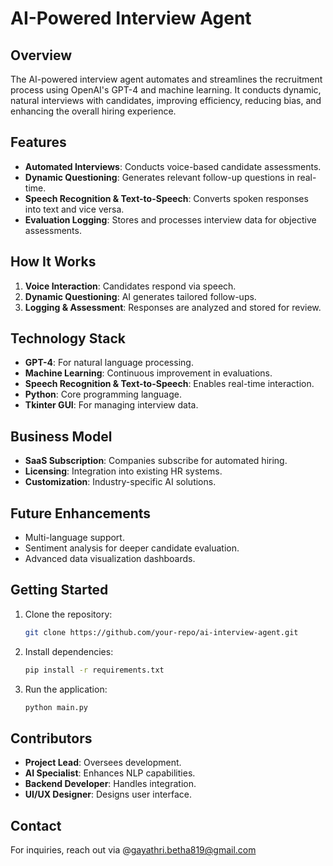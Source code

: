 # AI-Powered Interview Agent

## Overview
The AI-powered interview agent automates and streamlines the recruitment process using OpenAI's GPT-4 and machine learning. It conducts dynamic, natural interviews with candidates, improving efficiency, reducing bias, and enhancing the overall hiring experience.

## Features
- **Automated Interviews**: Conducts voice-based candidate assessments.
- **Dynamic Questioning**: Generates relevant follow-up questions in real-time.
- **Speech Recognition & Text-to-Speech**: Converts spoken responses into text and vice versa.
- **Evaluation Logging**: Stores and processes interview data for objective assessments.

## How It Works
1. **Voice Interaction**: Candidates respond via speech.
2. **Dynamic Questioning**: AI generates tailored follow-ups.
3. **Logging & Assessment**: Responses are analyzed and stored for review.

## Technology Stack
- **GPT-4**: For natural language processing.
- **Machine Learning**: Continuous improvement in evaluations.
- **Speech Recognition & Text-to-Speech**: Enables real-time interaction.
- **Python**: Core programming language.
- **Tkinter GUI**: For managing interview data.

## Business Model
- **SaaS Subscription**: Companies subscribe for automated hiring.
- **Licensing**: Integration into existing HR systems.
- **Customization**: Industry-specific AI solutions.

## Future Enhancements
- Multi-language support.
- Sentiment analysis for deeper candidate evaluation.
- Advanced data visualization dashboards.

## Getting Started
1. Clone the repository:
   ```sh
   git clone https://github.com/your-repo/ai-interview-agent.git
   ```
2. Install dependencies:
   ```sh
   pip install -r requirements.txt
   ```
3. Run the application:
   ```sh
   python main.py
   ```

## Contributors
- **Project Lead**: Oversees development.
- **AI Specialist**: Enhances NLP capabilities.
- **Backend Developer**: Handles integration.
- **UI/UX Designer**: Designs user interface.

## Contact
For inquiries, reach out via @gayathri.betha819@gmail.com


